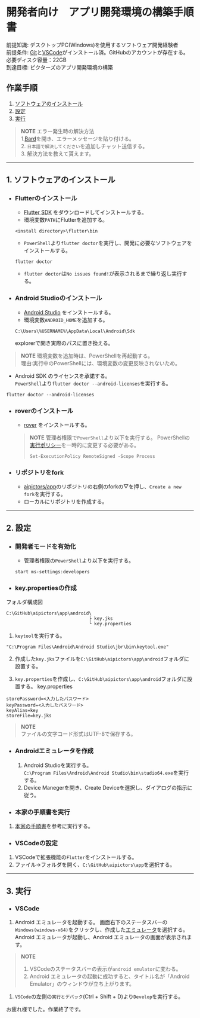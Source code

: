 # 開発者向け　アプリ開発環境の構築手順書

前提知識: デスクトップPC(Windows)を使用するソフトウェア開発経験者  
前提条件:  [Git](https://git-scm.com/)と[VSCode](https://code.visualstudio.com/)がインストール済。GitHubのアカウントが存在する。  
必要ディスク容量：22GB  
到達目標: ピクターズのアプリ開発環境の構築  
<!-- 容量計算
Flutter…2.07 GB  
Android Studio…8 GB  
https://developer.android.com/studio/install?hl=ja#windows  
Android avd…8.64 GB  
リポジトリ…20.4 MB  
-->
## 作業手順  
1. [ソフトウェアのインストール](#1-ソフトウェアのインストール)  
1. [設定](#2-設定)  
1. [実行](#3-実行)  

> **NOTE**
> エラー発生時の解決方法  
> 1.[Bard](https://bard.google.com/)を開き、エラーメッセージを貼り付ける。  
> 2. `日本語で解決してください`を追加しチャット送信する。  
> 3. 解決方法を教えて貰えます。  

---

## 1. ソフトウェアのインストール
- ### Flutterのインストール
  -  [Flutter SDK](https://docs.flutter.dev/get-started/install/windows) をダウンロードしてインストールする。  
  -  環境変数`PATH`にFlutterを追加する。  
  ~~~
  <install directory>\flutter\bin
  ~~~
  -  `PowerShell`より`flutter doctor`を実行し、開発に必要なソフトウェアをインストールする。  
  ~~~
  flutter doctor
  ~~~
  -  `flutter doctor`は`No issues found!`が表示されるまで繰り返し実行する。  

- ### Android Studioのインストール
  - [Android Studio](https://docs.flutter.dev/get-started/install/windows#android-setup) をインストールする。  
  - 環境変数`ANDROID_HOME`を追加する。  
  ```
  C:\Users\%USERNAME%\AppData\Local\Android\Sdk
  ```
  explorerで開き実際のパスに置き換える。

> **NOTE**
> 環境変数を追加時は、PowerShellを再起動する。  
> 理由:実行中のPowerShellには、環境変数の変更反映されないため。  

  - Android SDK のライセンスを承諾する。  
    `PowerShell`より`flutter doctor --android-licenses`を実行する。  
  ```
  flutter doctor --android-licenses
  ```

- ### roverのインストール
  - [rover](https://www.apollographql.com/docs/rover/getting-started/#windows-powershell-installer)  をインストールする。
  > **NOTE**
  > 管理者権限で`PowerShell`より以下を実行する。
  > PowerShellの[実行ポリシー](https://learn.microsoft.com/ja-jp/powershell/module/microsoft.powershell.core/about/about_execution_policies)を一時的に変更する必要がある。    
  > ```
  > Set-ExecutionPolicy RemoteSigned -Scope Process
  > ```
- ### リポジトリをfork
  - [aipictors/app](https://github.com/aipictors/app)のリポジトリの右側のforkの▽を押し、`Create a new fork`を実行する。
  -  ローカルにリポジトリを作成する。

---

## 2. 設定
- ### 開発者モードを有効化
  -  管理者権限の`PowerShell`より以下を実行する。
  ```
  start ms-settings:developers
  ```

- ### key.propertiesの作成
フォルダ構成図
```
C:\GitHub\aipictors\app\android\
                               ├ key.jks
                               └ key.properties
```

  1. `keytool`を実行する。  
```
"C:\Program Files\Android\Android Studio\jbr\bin\keytool.exe"
```

  2. 作成した`key.jks`ファイルを`C:\GitHub\aipictors\app\android`フォルダに設置する。

  3. `key.properties`を作成し、`C:\GitHub\aipictors\app\android`フォルダに設置する。
key.properties
```key.properties
storePassword=<入力したパスワード>
keyPassword=<入力したパスワード>
keyAlias=key  
storeFile=key.jks  
```
> **NOTE**  
> ファイルの文字コード形式はUTF-8で保存する。

- ### Androidエミュレータを作成

  1. Android Studioを実行する。  
`C:\Program Files\Android\Android Studio\bin\studio64.exe`を実行する。  
  1. Device Manegerを開き、Create Deviceを選択し、ダイアログの指示に従う。  

- ### 本家の手順書を実行
1. [本家の手順書](https://github.com/aipictors/app/blob/main/README.md)を参考に実行する。  

- ### VSCodeの設定
1. VSCodeで拡張機能の`Flutter`をインストールする。  
1. ファイル→フォルダを開く、`C:\GitHub\aipictors\app`を選択する。  

---

## 3. 実行
- ### VSCode
1. Android エミュレータを起動する。
画面右下のステータスバーの`Windows(windows-x64)`をクリックし、作成した[エミュレータ](#Androidエミュレータを作成)を選択する。  
Android エミュレータが起動し、Android エミュレータの画面が表示されます。
> **NOTE**
> 1. VSCodeのステータスバーの表示が`android emulator`に変わる。
> 2. Android エミュレータの起動に成功すると、タイトル名が「Android Emulator」のウィンドウが立ち上がります。

1. `VSCode`の左側の`実行とデバック`(Ctrl + Shift + D)より`Develop`を実行する。

お疲れ様でした。作業終了です。
